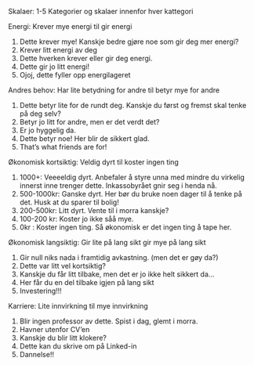 Skalaer: 1-5
Kategorier og skalaer innenfor hver kattegori

Energi: Krever mye energi til gir energi
1. Dette krever mye! Kanskje bedre gjøre noe som gir deg mer energi?
2. Krever litt energi av deg
3. Dette hverken krever eller gir deg energi.
4. Dette gir jo litt energi! 
5. Ojoj, dette fyller opp energilageret

Andres behov: Har lite betydning for andre til betyr mye for andre
1. Dette betyr lite for de rundt deg. Kanskje du først og fremst skal tenke på deg selv?
2. Betyr jo litt for andre, men er det verdt det?
3. Er jo hyggelig da.
4. Dette betyr noe! Her blir de sikkert glad.
5. That’s what friends are for!

Økonomisk kortsiktig: Veldig dyrt til koster ingen ting
1. 1000+: Veeeeldig dyrt. Anbefaler å styre unna med mindre du virkelig innerst inne trenger dette. Inkassobyrået gnir seg i henda nå.
2. 500-1000kr: Ganske dyrt. Her bør du bruke noen dager til å tenke på det. Husk at du sparer til bolig!
3. 200-500kr: Litt dyrt. Vente til i morra kanskje?
4. 100-200 kr: Koster jo ikke såå mye.
5. 0kr : Koster ingen ting. Så økonomisk er det ingen ting å tape her.

Økonomisk langsiktig: Gir lite på lang sikt gir mye på lang sikt
1. Gir null niks nada i framtidig avkastning. (men det er gøy da?)
2. Dette var litt vel kortsiktig?
3. Kanskje du får litt tilbake, men det er jo ikke helt sikkert da…
4. Her får du en del tilbake igjen på lang sikt
5. Investering!!!

Karriere: Lite innvirkning til mye innvirkning
1. Blir ingen professor av dette. Spist i dag, glemt i morra.
2. Havner utenfor CV’en
3. Kanskje du blir litt klokere?
4. Dette kan du skrive om på Linked-in
5. Dannelse!!